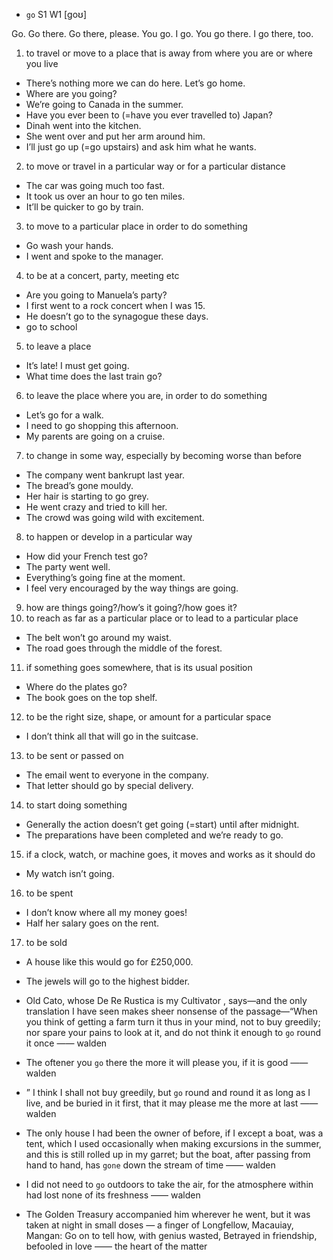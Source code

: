 - `go` S1 W1 [goʊ]

Go.
Go there.
Go there, please.
You go.
I go.
You go there.
I go there, too.

1.  to travel or move to a place that is away from where you are or where you live

- There’s nothing more we can do here. Let’s go home.
- Where are you going?
- We’re going to Canada in the summer.
- Have you ever been to (=have you ever travelled to) Japan?
- Dinah went into the kitchen.
- She went over and put her arm around him.
- I’ll just go up (=go upstairs) and ask him what he wants.

2. to move or travel in a particular way or for a particular distance

- The car was going much too fast.
- It took us over an hour to go ten miles.
- It’ll be quicker to go by train.

3. to move to a particular place in order to do something

- Go wash your hands.
- I went and spoke to the manager.

4. to be at a concert, party, meeting etc

- Are you going to Manuela’s party?
- I first went to a rock concert when I was 15.
- He doesn’t go to the synagogue these days.
- go to school

5. to leave a place

- It’s late! I must get going.
- What time does the last train go?

6. to leave the place where you are, in order to do something

- Let’s go for a walk.
- I need to go shopping this afternoon.
- My parents are going on a cruise.

7. to change in some way, especially by becoming worse than before

- The company went bankrupt last year.
- The bread’s gone mouldy.
- Her hair is starting to go grey.
- He went crazy and tried to kill her.
- The crowd was going wild with excitement.

8. to happen or develop in a particular way

- How did your French test go?
- The party went well.
- Everything’s going fine at the moment.
- I feel very encouraged by the way things are going.

9. how are things going?/how’s it going?/how goes it?
10. to reach as far as a particular place or to lead to a particular place

- The belt won’t go around my waist.
- The road goes through the middle of the forest.

11. if something goes somewhere, that is its usual position

- Where do the plates go?
- The book goes on the top shelf.

12. to be the right size, shape, or amount for a particular space

- I don’t think all that will go in the suitcase.

13. to be sent or passed on

- The email went to everyone in the company.
- That letter should go by special delivery.

14. to start doing something

- Generally the action doesn’t get going (=start) until after midnight.
- The preparations have been completed and we’re ready to go.

15. if a clock, watch, or machine goes, it moves and works as it should do

- My watch isn’t going.

16. to be spent

- I don’t know where all my money goes!
- Half her salary goes on the rent.

17. to be sold

- A house like this would go for £250,000.
- The jewels will go to the highest bidder.


- Old Cato, whose De Re Rustica is my Cultivator , says﻿—and the only translation I have seen makes sheer nonsense of the passage﻿—“When you think of getting a farm turn it thus in your mind, not to buy greedily; nor spare your pains to look at it, and do not think it enough to `go` round it once —— walden

-  The oftener you `go` there the more it will please you, if it is good —— walden

- ” I think I shall not buy greedily, but `go` round and round it as long as I live, and be buried in it first, that it may please me the more at last —— walden

- The only house I had been the owner of before, if I except a boat, was a tent, which I used occasionally when making excursions in the summer, and this is still rolled up in my garret; but the boat, after passing from hand to hand, has `gone` down the stream of time —— walden

-  I did not need to `go` outdoors to take the air, for the atmosphere within had lost none of its freshness —— walden

-  The Golden Treasury accompanied him wherever he went, but it was taken at night in small doses — a finger of Longfellow, Macauiay, Mangan: Go on to tell how, with genius wasted, Betrayed in friendship, befooled in love  —— the heart of the matter